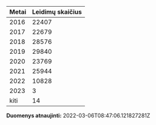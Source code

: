 | Metai | Leidimų skaičius |
|-------| ---------------- |
| 2016 | 22407 |
| 2017 | 22679 |
| 2018 | 28576 |
| 2019 | 29840 |
| 2020 | 23769 |
| 2021 | 25944 |
| 2022 | 10828 |
| 2023 | 3 |
| kiti | 14 |

**Duomenys atnaujinti:** 2022-03-06T08:47:06.121827281Z